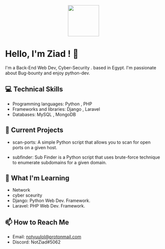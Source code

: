 <div id="header" align="center">
  <img src="https://media.giphy.com/media/M9gbBd9nbDrOTu1Mqx/giphy.gif" width="100"/>
</div>

# Hello, I'm Ziad ! 👋

I'm a Back-End Web Dev, Cyber-Security . based in Egypt. I'm passionate about Bug-bounty and enjoy python-dev.



## 💻 Technical Skills

- Programming languages: Python , PHP
- Frameworks and libraries: Django , Laravel
- Databases: MySQL , MongoDB



## 🔭 Current Projects

- scan-ports: A simple Python script that allows you to scan for open ports on a given host.

- subfinder: Sub Finder is a Python script that uses brute-force technique to enumerate subdomains for a given domain.


## 🌱 What I'm Learning

- Network
- cyber sceurity
- Django: Python Web Dev. Framework.
- Laravel: PHP Web Dev. Framework.



## 📫 How to Reach Me

- Email: notyuulol@protonmail.com
- Discord: NotZiad#5062

